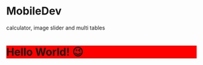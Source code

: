 # MobileDev
calculator, image slider and multi tables

<h1 style="background-color: red;">Hello World! 😉</h1>
